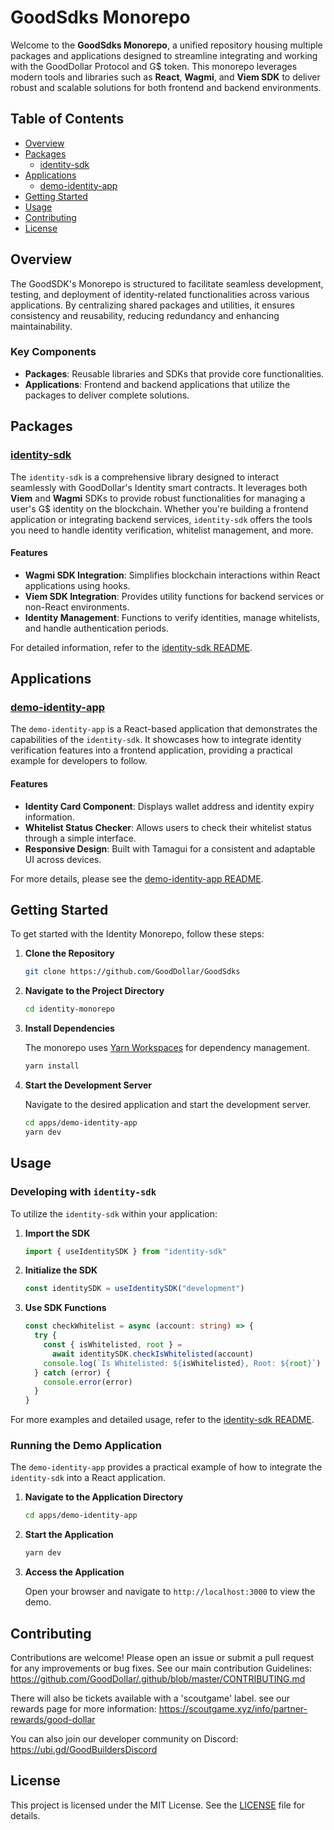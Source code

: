 # GoodSdks Monorepo

Welcome to the **GoodSdks Monorepo**, a unified repository housing multiple packages and applications designed to streamline integrating and working with the GoodDollar Protocol and G$ token. This monorepo leverages modern tools and libraries such as **React**, **Wagmi**, and **Viem SDK** to deliver robust and scalable solutions for both frontend and backend environments.

## Table of Contents

- [Overview](#overview)
- [Packages](#packages)
  - [identity-sdk](packages/citizen-sdk/README.md)
- [Applications](#applications)
  - [demo-identity-app](apps/demo-identity-app/README.md)
- [Getting Started](#getting-started)
- [Usage](#usage)
- [Contributing](#contributing)
- [License](#license)

## Overview

The GoodSDK's Monorepo is structured to facilitate seamless development, testing, and deployment of identity-related functionalities across various applications. By centralizing shared packages and utilities, it ensures consistency and reusability, reducing redundancy and enhancing maintainability.

### Key Components

- **Packages**: Reusable libraries and SDKs that provide core functionalities.
- **Applications**: Frontend and backend applications that utilize the packages to deliver complete solutions.

## Packages

### [identity-sdk](packages/citizen-sdk/README.md)

The `identity-sdk` is a comprehensive library designed to interact seamlessly with GoodDollar's Identity smart contracts. It leverages both **Viem** and **Wagmi** SDKs to provide robust functionalities for managing a user's G$ identity on the blockchain. Whether you're building a frontend application or integrating backend services, `identity-sdk` offers the tools you need to handle identity verification, whitelist management, and more.

#### Features

- **Wagmi SDK Integration**: Simplifies blockchain interactions within React applications using hooks.
- **Viem SDK Integration**: Provides utility functions for backend services or non-React environments.
- **Identity Management**: Functions to verify identities, manage whitelists, and handle authentication periods.

For detailed information, refer to the [identity-sdk README](packages/citizen-sdk/README.md).

## Applications

### [demo-identity-app](apps/demo-identity-app/README.md)

The `demo-identity-app` is a React-based application that demonstrates the capabilities of the `identity-sdk`. It showcases how to integrate identity verification features into a frontend application, providing a practical example for developers to follow.

#### Features

- **Identity Card Component**: Displays wallet address and identity expiry information.
- **Whitelist Status Checker**: Allows users to check their whitelist status through a simple interface.
- **Responsive Design**: Built with Tamagui for a consistent and adaptable UI across devices.

For more details, please see the [demo-identity-app README](apps/demo-identity-app/README.md).

## Getting Started

To get started with the Identity Monorepo, follow these steps:

1. **Clone the Repository**

   ```bash
   git clone https://github.com/GoodDollar/GoodSdks
   ```

2. **Navigate to the Project Directory**

   ```bash
   cd identity-monorepo
   ```

3. **Install Dependencies**

   The monorepo uses [Yarn Workspaces](https://yarnpkg.com/features/workspaces) for dependency management.

   ```bash
   yarn install
   ```

4. **Start the Development Server**

   Navigate to the desired application and start the development server.

   ```bash
   cd apps/demo-identity-app
   yarn dev
   ```

## Usage

### Developing with `identity-sdk`

To utilize the `identity-sdk` within your application:

1. **Import the SDK**

   ```typescript file.tsx
   import { useIdentitySDK } from "identity-sdk"
   ```

2. **Initialize the SDK**

   ```typescript file.tsx
   const identitySDK = useIdentitySDK("development")
   ```

3. **Use SDK Functions**

   ```typescript file.tsx
   const checkWhitelist = async (account: string) => {
     try {
       const { isWhitelisted, root } =
         await identitySDK.checkIsWhitelisted(account)
       console.log(`Is Whitelisted: ${isWhitelisted}, Root: ${root}`)
     } catch (error) {
       console.error(error)
     }
   }
   ```

For more examples and detailed usage, refer to the [identity-sdk README](packages/citizen-sdk/README.md).

### Running the Demo Application

The `demo-identity-app` provides a practical example of how to integrate the `identity-sdk` into a React application.

1. **Navigate to the Application Directory**

   ```bash
   cd apps/demo-identity-app
   ```

2. **Start the Application**

   ```bash
   yarn dev
   ```

3. **Access the Application**

   Open your browser and navigate to `http://localhost:3000` to view the demo.

## Contributing

Contributions are welcome! Please open an issue or submit a pull request for any improvements or bug fixes.
See our main contribution Guidelines: https://github.com/GoodDollar/.github/blob/master/CONTRIBUTING.md

There will also be tickets available with a 'scoutgame' label. see our rewards page for more information: https://scoutgame.xyz/info/partner-rewards/good-dollar

You can also join our developer community on Discord: https://ubi.gd/GoodBuildersDiscord

## License

This project is licensed under the MIT License. See the [LICENSE](LICENSE) file for details.
